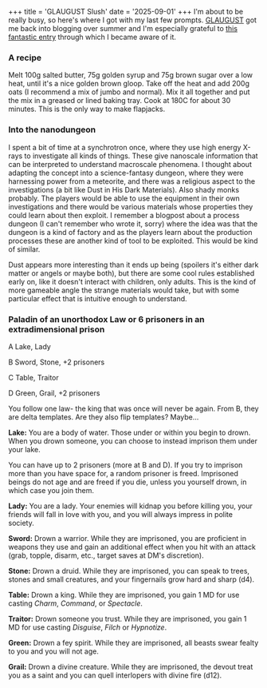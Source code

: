 +++
title = 'GLAUGUST Slush'
date = '2025-09-01'
+++
I'm about to be really busy, so here's where I got with my last few prompts. [GLAUGUST](https://nothicseye.blogspot.com/2025/07/g-l-u-g-u-s-t-2-0-2-5.html) got me back into blogging over summer and I'm especially grateful to [this fantastic entry](https://wasitlikely.blogspot.com/2025/07/im-yelling-parkour-but-in-way-that-lets.html) through which I became aware of it.
<!-- more -->
### A recipe

Melt 100g salted butter, 75g golden syrup and 75g brown sugar over a low heat, until it's a nice golden brown gloop. Take off the heat and add 200g oats (I recommend a mix of jumbo and normal). Mix it all together and put the mix in a greased or lined baking tray. Cook at 180C for about 30 minutes. This is the only way to make flapjacks. 

### Into the nanodungeon
I spent a bit of time at a synchrotron once, where they use high energy X-rays to investigate all kinds of things. These give nanoscale information that can be interpreted to understand macroscale phenomena. I thought about adapting the concept into a science-fantasy dungeon, where they were harnessing power from a meteorite, and there was a religious aspect to the investigations (a bit like Dust in His Dark Materials). Also shady monks probably. The players would be able to use the equipment in their own investigations and there would be various materials whose properties they could learn about then exploit. I remember a blogpost about a process dungeon (I can't remember who wrote it, sorry) where the idea was that the dungeon is a kind of factory and as the players learn about the production processes these are another kind of tool to be exploited. This would be kind of similar. 

Dust appears more interesting than it ends up being (spoilers it's either dark matter or angels or maybe both), but there are some cool rules established early on, like it doesn't interact with children, only adults. This is the kind of more gameable angle the strange materials would take, but with some particular effect that is intuitive enough to understand.

### Paladin of an unorthodox Law or 6 prisoners in an extradimensional prison

A Lake, Lady

B Sword, Stone, +2 prisoners

C Table, Traitor

D Green, Grail, +2 prisoners


You follow one law- the king that was once will never be again. From B, they are delta templates. Are they also flip templates? Maybe...

**Lake:** You are a body of water. Those under or within you begin to drown. When you drown someone, you can choose to instead imprison them under your lake. 

You can have up to 2 prisoners (more at B and D). If you try to imprison more than you have space for, a random prisoner is freed. Imprisoned beings do not age and are freed if you die, unless you yourself drown, in which case you join them.

**Lady:** You are a lady. Your enemies will kidnap you before killing you, your friends will fall in love with you, and you will always impress in polite society.

**Sword:** Drown a warrior. While they are imprisoned, you are proficient in weapons they use and gain an additional effect when you hit with an attack (grab, topple, disarm, etc., target saves at DM's discretion).

**Stone:** Drown a druid. While they are imprisoned, you can speak to trees, stones and small creatures, and your fingernails grow hard and sharp (d4).

**Table:** Drown a king. While they are imprisoned, you gain 1 MD for use casting *Charm*, *Command*, or *Spectacle*.

**Traitor:** Drown someone you trust. While they are imprisoned, you gain 1 MD for use casting *Disguise*, *Filch* or *Hypnotize*.

**Green:** Drown a fey spirit. While they are imprisoned, all beasts swear fealty to you and you will not age.

**Grail:** Drown a divine creature. While they are imprisoned, the devout treat you as a saint and you can quell interlopers with divine fire (d12).

